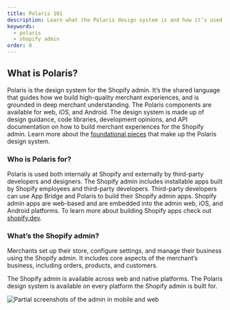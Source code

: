 ```yaml
---
title: Polaris 101
description: Learn what the Polaris design system is and how it’s used by UXers and developers to build world-class Shopify admin experiences.
keywords:
  - polaris
  - shopify admin
order: 0
---
```


## What is Polaris?

Polaris is the design system for the Shopify admin. It’s the shared language that guides how we build high-quality merchant experiences, and is grounded in deep merchant understanding. The Polaris components are available for web, iOS, and Android. The design system is made up of design guidance, code libraries, development opinions, and API documentation on how to build merchant experiences for the Shopify admin. Learn more about the [foundational pieces](https://polaris.shopify.com/getting-started/patterns-components-tokens) that make up the Polaris design system.

### Who is Polaris for? 

Polaris is used both internally at Shopify and externally by third-party developers and designers. The Shopify admin includes installable apps built by Shopify employees and third-party developers. Third-party developers can use App Bridge and Polaris to build their Shopify admin apps. Shopify admin apps are web-based and are embedded into the admin web, iOS, and Android platforms. To learn more about building Shopify apps check out [shopify.dev](https://shopify.dev/).


### What’s the Shopify admin?

Merchants set up their store, configure settings, and manage their business using the Shopify admin. It includes core aspects of the merchant’s business, including orders, products, and customers.

The Shopify admin is available across web and native platforms. The Polaris design system is available on every platform the Shopify admin is built for.

![Partial screenshots of the admin in mobile and web](/images/getting-started/polaris-101/mobile-web-admin@2x.png)